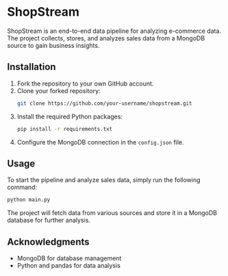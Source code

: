 # ShopStream

ShopStream is an end-to-end data pipeline for analyzing e-commerce data. The project collects, stores, and analyzes sales data from a MongoDB source to gain business insights.

## Installation

1. Fork the repository to your own GitHub account.
2. Clone your forked repository:
   ```bash
   git clone https://github.com/your-username/shopstream.git
   ```
3. Install the required Python packages:
   ```bash
   pip install -r requirements.txt
   ```
4. Configure the MongoDB connection in the `config.json` file.

## Usage

To start the pipeline and analyze sales data, simply run the following command:
```bash
python main.py
```

The project will fetch data from various sources and store it in a MongoDB database for further analysis.

## Acknowledgments

- MongoDB for database management
- Python and pandas for data analysis
